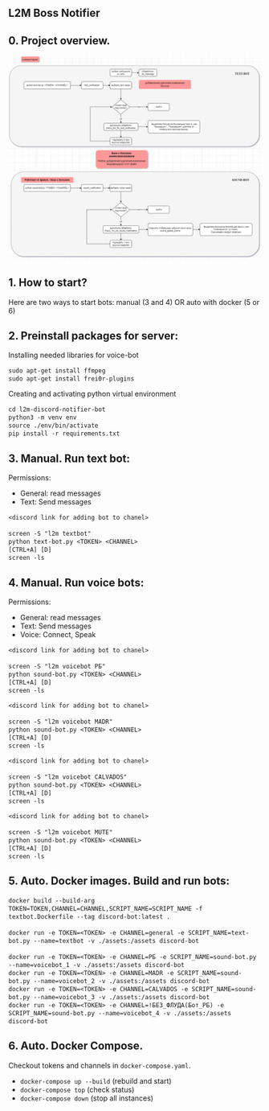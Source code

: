 ## L2M Boss Notifier

## 0. Project overview.

![Scheme](./discord-notifier-bot.drawio.png)

## 1. How to start?

Here are two ways to start bots: manual (3 and 4) OR auto with docker (5 or 6)

## 2. Preinstall packages for server:

Installing needed libraries for voice-bot
```
sudo apt-get install ffmpeg  
sudo apt-get install frei0r-plugins
```
Creating and activating python virtual environment
```
cd l2m-discord-notifier-bot
python3 -m venv env
source ./env/bin/activate
pip install -r requirements.txt
```
## 3. Manual. Run text bot:

Permissions: 
- General: read messages
- Text: Send messages

```
<discord link for adding bot to chanel>

screen -S "l2m textbot"
python text-bot.py <TOKEN> <CHANNEL>
[CTRL+A] [D]
screen -ls
```

## 4. Manual. Run voice bots:

Permissions: 
- General: read messages
- Text: Send messages
- Voice: Connect, Speak

```
<discord link for adding bot to chanel>

screen -S "l2m voicebot РБ"
python sound-bot.py <TOKEN> <CHANNEL>
[CTRL+A] [D]
screen -ls
```
```
<discord link for adding bot to chanel>

screen -S "l2m voicebot MADR"
python sound-bot.py <TOKEN> <CHANNEL>
[CTRL+A] [D]
screen -ls
```
```
<discord link for adding bot to chanel>

screen -S "l2m voicebot CALVADOS"
python sound-bot.py <TOKEN> <CHANNEL>
[CTRL+A] [D]
screen -ls
```
```
<discord link for adding bot to chanel>

screen -S "l2m voicebot MUTE"
python sound-bot.py <TOKEN> <CHANNEL>
[CTRL+A] [D]
screen -ls
```

## 5. Auto. Docker images. Build and run bots:
```
docker build --build-arg TOKEN=TOKEN,CHANNEL=CHANNEL,SCRIPT_NAME=SCRIPT_NAME -f textbot.Dockerfile --tag discord-bot:latest .

docker run -e TOKEN=<TOKEN> -e CHANNEL=general -e SCRIPT_NAME=text-bot.py --name=textbot -v ./assets:/assets discord-bot

docker run -e TOKEN=<TOKEN> -e CHANNEL=РБ -e SCRIPT_NAME=sound-bot.py --name=voicebot_1 -v ./assets:/assets discord-bot
docker run -e TOKEN=<TOKEN> -e CHANNEL=MADR -e SCRIPT_NAME=sound-bot.py --name=voicebot_2 -v ./assets:/assets discord-bot
docker run -e TOKEN=<TOKEN> -e CHANNEL=CALVADOS -e SCRIPT_NAME=sound-bot.py --name=voicebot_3 -v ./assets:/assets discord-bot
docker run -e TOKEN=<TOKEN> -e CHANNEL=!БЕЗ_ФЛУДА(Бот_РБ) -e SCRIPT_NAME=sound-bot.py --name=voicebot_4 -v ./assets:/assets discord-bot
```

## 6. Auto. Docker Compose.

Checkout tokens and channels in `docker-compose.yaml`.

- `docker-compose up --build` (rebuild and start)
- `docker-compose top` (check status)
- `docker-compose down` (stop all instances)
